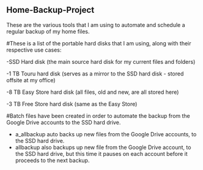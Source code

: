 ## Home-Backup-Project
These are the various tools that I am using to automate and schedule a regular backup of my home files.

#These is a list of the portable hard disks that I am using, along with their respective use cases:

-SSD Hard disk (the main source hard disk for my current files and folders)

-1 TB Touru hard disk (serves as a mirror to the SSD hard disk - stored offsite at my office)

-8 TB Easy Store hard disk (all files, old and new, are all stored here)

-3 TB Free Store hard disk (same as the Easy Store)


#Batch files have been created in order to automate the backup from the Google Drive accounts to the SSD hard drive.
  - a_allbackup auto backs up new files from the Google Drive accounts, to the SSD hard drive.
  - allbackup also backups up new file from the Google Drive account, to the SSD hard drive, but this time it pauses on each account before it proceeds to the next backup.

